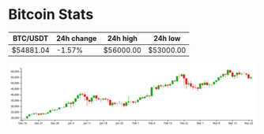 # Bitcoin Stats

BTC/USDT|24h change|24h high|24h low|
|---|---|---|---|
|$54881.04|-1.57%|$56000.00|$53000.00|

<img src="./chart.svg">
